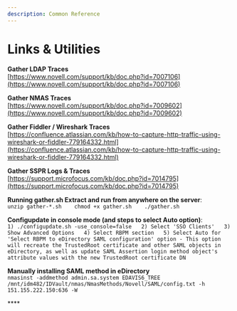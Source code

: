 ```yaml
---
description: Common Reference
---
```


# Links & Utilities

**Gather LDAP Traces**   
[https://www.novell.com/support/kb/doc.php?id=7007106](https://www.novell.com/support/kb/doc.php?id=7007106) 

**Gather NMAS Traces**   
[https://www.novell.com/support/kb/doc.php?id=7009602](https://www.novell.com/support/kb/doc.php?id=7009602)

**Gather Fiddler / Wireshark Traces**  
[https://confluence.atlassian.com/kb/how-to-capture-http-traffic-using-wireshark-or-fiddler-779164332.html](https://confluence.atlassian.com/kb/how-to-capture-http-traffic-using-wireshark-or-fiddler-779164332.html)

**Gather SSPR Logs & Traces**  
[https://support.microfocus.com/kb/doc.php?id=7014795](https://support.microfocus.com/kb/doc.php?id=7014795)

**Running gather.sh Extract and run from anywhere on the server**:   
`unzip gather-*.sh   
chmod +x gather.sh   
./gather.sh`

**Configupdate in console mode \(and steps to select Auto option\)**:   
`1) ./configupdate.sh -use_console=false  
2) Select 'SSO Clients'  
3) Show Advanced Options  
4) Select RBPM section  
5) Select Auto for 'Select RBPM to eDirectory SAML configuration' option - This option will recreate the TrustedRoot certificate and other SAML objects in eDirectory, as well as update SAML Assertion login method object's attribute values with the new TrustedRoot certificate DN`

**Manually installing SAML method in eDirectory**  
`nmasinst -addmethod admin.sa.system EDAVIS6_TREE /mnt/idm482/IDVault/nmas/NmasMethods/Novell/SAML/config.txt -h 151.155.222.150:636 -W`

\*\*\*\*



